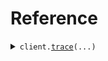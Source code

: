 # Reference
<details><summary><code>client.<a href="src/NeuralTrust/client.py">trace</a>(...)</code></summary>
<dl>
<dd>

#### 📝 Description

<dl>
<dd>

<dl>
<dd>

Add a new trace
</dd>
</dl>
</dd>
</dl>

#### 🔌 Usage

<dl>
<dd>

<dl>
<dd>

```python
from NeuralTrust.client import NeuralTrustApi

client = NeuralTrustApi(
    api_key="YOUR_API_KEY",
)
client.trace()

```
</dd>
</dl>
</dd>
</dl>

#### ⚙️ Parameters

<dl>
<dd>

<dl>
<dd>

**id:** `typing.Optional[int]` 
    
</dd>
</dl>

<dl>
<dd>

**type:** `typing.Optional[typing.Literal["traces"]]` — type of trace
    
</dd>
</dl>

<dl>
<dd>

**task:** `typing.Optional[TraceTask]` — task to perform
    
</dd>
</dl>

<dl>
<dd>

**interaction_id:** `typing.Optional[str]` — interaction id
    
</dd>
</dl>

<dl>
<dd>

**input:** `typing.Optional[str]` — content to retrieve or generate
    
</dd>
</dl>

<dl>
<dd>

**output:** `typing.Optional[str]` — generated content
    
</dd>
</dl>

<dl>
<dd>

**user_id:** `typing.Optional[str]` 
    
</dd>
</dl>

<dl>
<dd>

**conversation_id:** `typing.Optional[str]` — conversation id
    
</dd>
</dl>

<dl>
<dd>

**message_id:** `typing.Optional[str]` — message id
    
</dd>
</dl>

<dl>
<dd>

**timestamp:** `typing.Optional[dt.datetime]` — timestamp of the trace
    
</dd>
</dl>

<dl>
<dd>

**request_options:** `typing.Optional[RequestOptions]` — Request-specific configuration.
    
</dd>
</dl>
</dd>
</dl>


</dd>
</dl>
</details>

